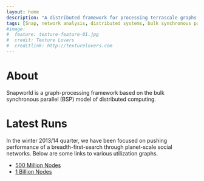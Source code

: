 ```yaml
---
layout: home
description: "A distributed framework for processing terrascale graphs."
tags: [Snap, network analysis, distributed systems, bulk synchronous parallel, machine learning]
#image:
#  feature: texture-feature-01.jpg
#  credit: Texture Lovers
#  creditlink: http://texturelovers.com
---
```


# About

Snapworld is a graph-processing framework based on the 
bulk synchronous parallel (BSP) model of distributed computing.

# Latest Runs

In the winter 2013/14 quarter, we have been focused
on pushing performance of a breadth-first-search through planet-scale
social networks.
Below are some links to various utilization graphs.

- [500 Million Nodes](http://stanford.edu/~mulrich/500M_run/)
- [1 Billion Nodes](http://stanford.edu/~mulrich/1B_run/)